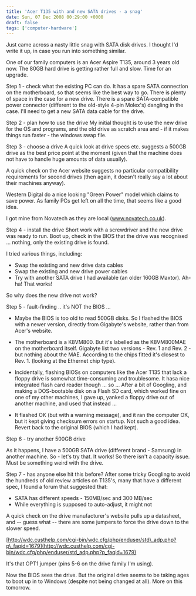 ```yaml
---
title: 'Acer T135 with and new SATA drives - a snag'
date: Sun, 07 Dec 2008 00:29:00 +0000
draft: false
tags: ['computer-hardware']
---
```


Just came across a nasty little snag with SATA disk drives. I thought I'd write it up, in case you run into something similar.

One of our family computers is an Acer Aspire T135, around 3 years old now. The 80GB hard drive is getting rather full and slow. Time for an upgrade.

Step 1 - check what the existing PC can do.
It has a spare SATA connection on the motherboard, so that seems like the best way to go.
There is plenty of space in the case for a new drive.
There is a spare SATA-compatible power connector (different to the old-style 4-pin Molex's) dangling in the case.
I'll need to get a new SATA data cable for the drive.

Step 2 - plan how to use the drive
My initial thought is to use the new drive for the OS and programs, and the old drive as scratch area and - if it makes things run faster - the windows swap file.

Step 3 - choose a drive
A quick look at drive specs etc. suggests a 500GB drive as the best price point at the moment (given that the machine does not have to handle huge amounts of data usually).

A quick check on the Acer website suggests no particular compatibility requirements for second drives (then again, it doesn't really say a lot about their machines anyway).

Western Digital do a nice looking "Green Power" model which claims to save power. As family PCs get left on all the time, that seems like a good idea.

I got mine from Novatech as they are local (www.novatech.co.uk).

Step 4 - install the drive
Short work with a screwdriver and the new drive was ready to run.
Boot up, check in the BIOS that the drive was recognised ... nothing, only the existing drive is found.

I tried various things, including:

*   Swap the existing and new drive data cables
*   Swap the existing and new drive power cables
*   Try with another SATA drive I had available (an older 160GB Maxtor). Ah-ha! That works!

So why does the new drive not work?

Step 5 - fault-finding .. it's NOT the BIOS ...

*   Maybe the BIOS is too old to read 500GB disks. So I flashed the BIOS with a newer version, directly from Gigabyte's website, rather than from Acer's website.
*   The motherboard is a K8VM800. But it's labelled as the K8VM800MAE on the motherboard itself. Gigabyte list two versions - Rev. 1 and Rev. 2 - but nothing about the MAE. According to the chips fitted it's closest to Rev. 1. (looking at the Ethernet chip type).

*   Incidentally, flashing BIOSs on computers like the Acer T135 that lack a floppy drive is somewhat time-consuming and troublesome. It hasa nice integrated flash card reader though ... so ... After a bit of Googling, and making a DOS-bootable disk on a Flash SD card, which worked fine on one of my other machines, I gave up, yanked a floppy drive out of another machine, and used that instead ...
*   It flashed OK (but with a warning message), and it ran the computer OK, but it kept giving checksum errors on startup. Not such a good idea. Revert back to the original BIOS (which I had kept).

Step 6 - try another 500GB drive

As it happens, I have a 500GB SATA drive (different brand - Samsung) in another machine. So - let's try that.
It works! So there isn't a capacity issue. Must be something weird with the drive.

Step 7 - has anyone else hit this before?
After some tricky Googling to avoid the hundreds of old review articles on T135's, many that have a different spec, I found a forum that suggested that:


*   SATA has different speeds - 150MB/sec and 300 MB/sec
*   While everything is supposed to auto-adjust, it might not


A quick check on the drive manufacturer's website pulls up a datasheet, and -- guess what -- there are some jumpers to force the drive down to the slower speed.

[http://wdc.custhelp.com/cgi-bin/wdc.cfg/php/enduser/std\_adp.php?p\_faqid=1679](http://wdc.custhelp.com/cgi-bin/wdc.cfg/php/enduser/std_adp.php?p_faqid=1679)

It's that OPT1 jumper (pins 5-6 on the drive family I'm using).

Now the BIOS sees the drive. But the original drive seems to be taking ages to boot up in to Windows (despite not being changed at all). More on this tomorrow.